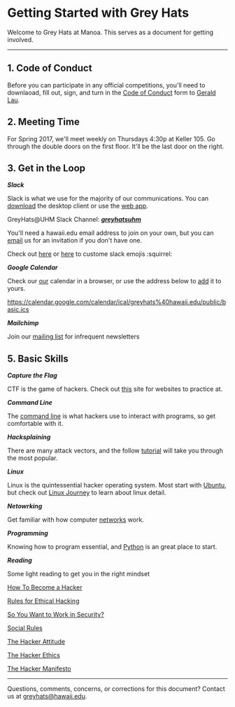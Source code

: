 # Getting Started with Grey Hats

Welcome to Grey Hats at Manoa.
This serves as a document for getting involved.

---

## 1. Code of Conduct
Before you can participate in any official competitions, you'll need to downlaoad, fill out, sign, and turn in the [Code of Conduct](https://github.com/uhmgreyhats/getting-started/blob/master/Grey%20Hats%20Computer%20Security%20and%20Ethics%20Agreement.docx) form to [Gerald Lau](glau@hawaii.edu).

## 2. Meeting Time
For Spring 2017, we'll meet weekly on Thursdays 4:30p at Keller 105. Go through the double doors on the first floor. It'll be the last door on the right.

## 3. Get in the Loop

***Slack***

Slack is what we use for the majority of our communications.
You can [download](https://slack.com/downloads) the desktop client or use the [web app](https://slack.com/).

GreyHats@UHM Slack Channel: [***greyhatsuhm***](https://greyhatsuhm.slack.com/)

You'll need a hawaii.edu email address to join on your own, but you can [email](greyhats@hawaii.edu) us for an invitation if you don't have one.

Check out [here](https://slackmojize.herokuapp.com/) or [here](http://jsdo.it/y.hatt/eVaL) to custome slack emojis :squirrel:

***Google Calendar***

Check our [our](https://calendar.google.com/calendar/embed?src=greyhats%40hawaii.edu&ctz=Pacific/Honolulu) calendar in a browser, or use the address below to [add](https://support.google.com/calendar/answer/37100?co=GENIE.Platform%3DDesktop&hl=en) it to yours.

https://calendar.google.com/calendar/ical/greyhats%40hawaii.edu/public/basic.ics

***Mailchimp***

Join our [mailing list](http://eepurl.com/ccSw3r) for infrequent newsletters

## 5. Basic Skills

***Capture the Flag***

CTF is the game of hackers. Check out [this](http://captf.com/practice-ctf/) site for websites to practice at.

***Command Line***

The [command line](https://www.codecademy.com/learn/learn-the-command-line) is what hackers use to interact with programs, so get comfortable with it.

***Hacksplaining***

There are many attack vectors, and the follow [tutorial](https://www.hacksplaining.com) will take you through the most popular.

***Linux***

Linux is the quintessential hacker operating system. Most start with [Ubuntu](http://www.ubuntu.com/desktop), but check out [Linux Journey](linuxjourney.com) to learn about linux detail.

***Netowrking***

Get familiar with how computer [networks](https://www.youtube.com/watch?v=xpXhudbsrr8) work.

***Programming***

Knowing how to program essential, and [Python](https://www.codecademy.com/learn/python) is an great place to start.

***Reading***

Some light reading to get you in the right mindset

[How To Become a Hacker](https://youtu.be/tlezBUdD53w)

[Rules for Ethical Hacking](https://comexpo-cyber-security.blogspot.com/2014/08/ten-important-rules-of-ethical-hacking.html)

[So You Want to Work in Security?](https://medium.freecodecamp.com/so-you-want-to-work-in-security-bc6c10157d23)

[Social Rules](https://www.recurse.com/manual#sub-sec-social-rules)

[The Hacker Attitude](http://www.catb.org/esr/faqs/hacker-howto.html#attitude)

[The Hacker Ethics](https://en.wikipedia.org/wiki/Hacker_ethic#The_hacker_ethics)

[The Hacker Manifesto](http://phrack.org/issues/7/3.html)

---

Questions, comments, concerns, or corrections for this document? Contact us at greyhats@hawaii.edu.

